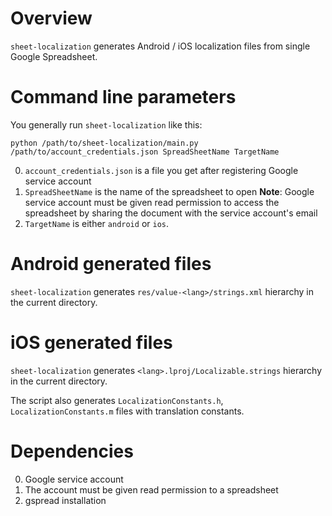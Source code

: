 
# Overview

`sheet-localization` generates Android / iOS localization files from single Google Spreadsheet.

# Command line parameters

You generally run `sheet-localization` like this:

`python /path/to/sheet-localization/main.py /path/to/account_credentials.json SpreadSheetName TargetName`

0. `account_credentials.json` is a file you get after registering Google service account
0. `SpreadSheetName` is the name of the spreadsheet to open
   **Note**: Google service account must be given read permission to access the spreadsheet
   by sharing the document with the service account's email
0. `TargetName` is either `android` or `ios`.

# Android generated files

`sheet-localization` generates `res/value-<lang>/strings.xml` hierarchy in the current directory.

# iOS generated files

`sheet-localization` generates `<lang>.lproj/Localizable.strings` hierarchy in the current directory.

The script also generates `LocalizationConstants.h`, `LocalizationConstants.m` files with
translation constants.

# Dependencies
0. Google service account
0. The account must be given read permission to a spreadsheet
0. gspread installation


